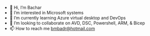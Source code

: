 - 👋 Hi, I’m Bachar
- 👀 I’m interested in Microsoft systems
- 🌱 I’m currently learning Azure virtual desktop and DevOps
- 💞️ I’m looking to collaborate on AVD, DSC, Powershell, ARM, & Bicep
- 📫 How to reach me bmbadr@hotmail.com

<!---
bmbadr/bmbadr is a ✨ special ✨ repository because its `README.md` (this file) appears on your GitHub profile.
You can click the Preview link to take a look at your changes.
--->
